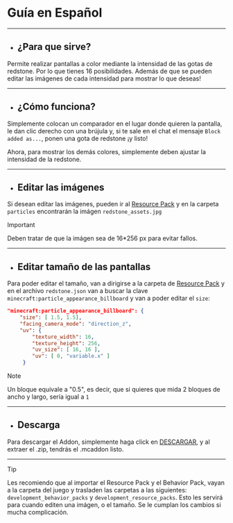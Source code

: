 # Guía en Español

---

- ## ¿Para que sirve?
Permite realizar pantallas a color mediante la intensidad de las gotas de redstone. Por lo que tienes 16 posibilidades. Además de que se pueden editar las imágenes de cada intensidad para mostrar lo que deseas!

---

- ## ¿Cómo funciona?
Simplemente colocan un comparador en el lugar donde quieren la pantalla, le dan clic derecho con una brújula y, si te sale en el chat el mensaje `Block added as...`, ponen una gota de redstone ¡y listo!

Ahora, para mostrar los demás colores, simplemente deben ajustar la intensidad de la redstone.

---

- ## Editar las imágenes
Si desean editar las imágenes, pueden ir al [Resource Pack](https://github.com/TheSilver1023/Color-Display/tree/main/Color%20Display/Resource%20Pack) y en la carpeta `particles` encontrarán la imágen `redstone_assets.jpg`
> [!IMPORTANT]
> Deben tratar de que la imágen sea de 16*256 px para evitar fallos.

---

- ## Editar tamaño de las pantallas
Para poder editar el tamaño, van a dirigirse a la carpeta de [Resource Pack](https://github.com/TheSilver1023/Color-Display/tree/main/Color%20Display/Resource%20Pack) y en el archivo `redstone.json` van a buscar la clave `minecraft:particle_appearance_billboard` y van a poder editar el `size`:
```json
"minecraft:particle_appearance_billboard": {
    "size": [ 1.5, 1.5],   
    "facing_camera_mode": "direction_z",
    "uv": {
        "texture_width": 16,
        "texture_height": 256,
        "uv_size": [ 16, 16 ],
        "uv": [ 0, "variable.x" ]
     }
```
> [!NOTE]
> Un bloque equivale a "0.5", es decir, que si quieres que mida 2 bloques de ancho y largo, sería igual a `1`

---

- ## Descarga
Para descargar el Addon, simplemente haga click en [DESCARGAR](https://github.com/TheSilver1023/Color-Display/files/14860333/Color.Display.zip), y al extraer el .zip, tendrás el .mcaddon listo.

---
> [!TIP]
> Les recomiendo que al importar el Resource Pack y el Behavior Pack, vayan a la carpeta del juego y trasladen las carpetas a las siguientes: `development_behavior_packs` y `development_resource_packs`.
> Esto les servirá para cuando editen una imágen, o el tamaño. Se le cumplan los cambios si mucha complicación.
